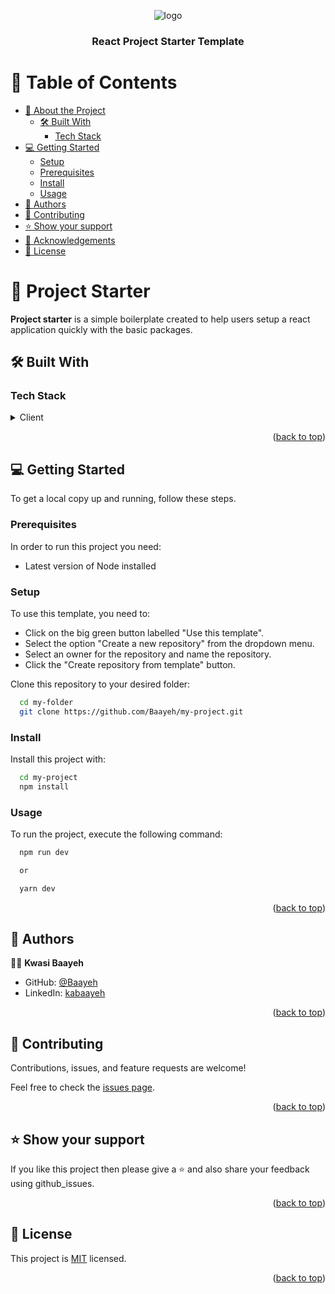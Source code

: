 <a name="readme-top"></a>

<div align="center">
  <img src="https://res.cloudinary.com/dskl0qde4/image/upload/v1681649553/ideas-notations-graphs-written-piece-white-lined-paper-word-start-across-center-underlined-surrounded-90531728_u5pmkj.jpg" alt="logo"  height="auto" />
  <br/>

  <h3><b>React Project Starter Template</b></h3>

</div>

<!-- TABLE OF CONTENTS -->

# 📗 Table of Contents

- [📖 About the Project](#about-project)
  - [🛠 Built With](#built-with)
    - [Tech Stack](#tech-stack)
- [💻 Getting Started](#getting-started)
  - [Setup](#setup)
  - [Prerequisites](#prerequisites)
  - [Install](#install)
  - [Usage](#usage)
- [👥 Authors](#authors)
- [🤝 Contributing](#contributing)
- [⭐️ Show your support](#support)
- [🙏 Acknowledgements](#acknowledgements)
- [📝 License](#license)

<!-- PROJECT DESCRIPTION -->
# 📖 Project Starter <a name="about-project"></a>

**Project starter** is a simple boilerplate created to help users setup a react application quickly with the basic packages.

## 🛠 Built With <a name="built-with"></a>

### Tech Stack <a name="tech-stack"></a>

<details>
  <summary>Client</summary>
  <ul>
    <li><a href="https://reactjs.org/">React.js</a></li>
    <li><a href="https://tailwindcss.com/docs/guides/vite">TailwindCSS</a></li>
    <li><a href="https://www.typescriptlang.org/">TypeScript</a></li>
    <li><a href="https://redux.js.org/">Redux/RTK</a></li>
    <li><a href="https://formik.org/">Formik</a></li>
    <li><a href="https://www.npmjs.com/package/yup">Yup</a></li>
    <li><a href="https://react-icons.github.io/react-icons/">React Icons</a></li>
    <li><a href="https://sweetalert2.github.io/">Sweetalert2</a></li>
    <li><a href="https://axios-http.com/">Axios</a></li>
    <li><a href="https://reactrouter.com/en/main">React Router</a></li>
  </ul>
</details>

<p align="right">(<a href="#readme-top">back to top</a>)</p>

<!-- GETTING STARTED -->

## 💻 Getting Started <a name="getting-started"></a>

To get a local copy up and running, follow these steps.

### Prerequisites

In order to run this project you need:

- Latest version of Node installed

### Setup

To use this template, you need to:

- Click on the big green button labelled "Use this template".
- Select the option "Create a new repository" from the dropdown menu.
- Select an owner for the repository and name the repository.
- Click the "Create repository from template" button.

Clone this repository to your desired folder:

```sh
  cd my-folder
  git clone https://github.com/Baayeh/my-project.git
```

### Install

Install this project with:

```sh
  cd my-project
  npm install
```

### Usage

To run the project, execute the following command:

```sh
  npm run dev 

  or 

  yarn dev
```

<p align="right">(<a href="#readme-top">back to top</a>)</p>

<!-- AUTHORS -->

## 👥 Authors <a name="authors"></a>

👨‍💻 **Kwasi Baayeh**

- GitHub: [@Baayeh](https://github.com/Baayeh/)
- LinkedIn: [kabaayeh](https://www.linkedin.com/in/kabaayeh)

<p align="right">(<a href="#readme-top">back to top</a>)</p>

<!-- CONTRIBUTING -->

## 🤝 Contributing <a name="contributing"></a>

Contributions, issues, and feature requests are welcome!

Feel free to check the [issues page](../../issues/).

<p align="right">(<a href="#readme-top">back to top</a>)</p>

<!-- SUPPORT -->

## ⭐️ Show your support <a name="support"></a>

If you like this project then please give a ⭐️ and also share your feedback using github_issues.

<p align="right">(<a href="#readme-top">back to top</a>)</p>

<!-- LICENSE -->

## 📝 License <a name="license"></a>

This project is [MIT](./LICENSE) licensed.

<p align="right">(<a href="#readme-top">back to top</a>)</p>
